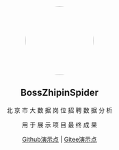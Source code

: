 <div align="center">
  <img width="160px" style="border-radius:50%" bor src="https://i.vgy.me/GPooJT.png">
  <h2 align="center">
    BossZhipinSpider
  </h2>
  <p align="center">
     北 京 市 大 数 据 岗 位 招 聘 数 据 分 析
  </p> 
  <p align="center">
    用 于 展 示 项 目 最 终 成 果 
  </p> 
  <p align="center">
    <a href="https://13roky.github.io/BossZhipinSpider" target="_blank">Github演示点</a> | 
    <a href="https://13roky.github.io/BossZhipinSpider" target="_blank">Gitee演示点</a>
</div>

